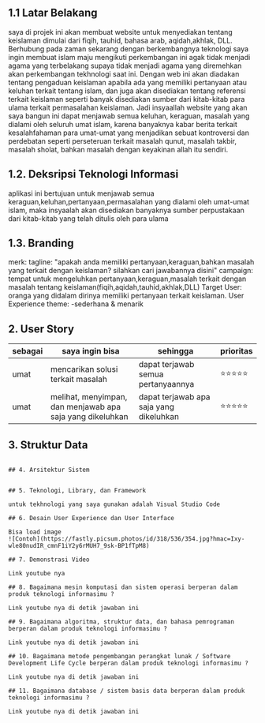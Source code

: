 ## 1.1 Latar Belakang
saya di projek ini akan membuat website untuk menyediakan tentang keislaman dimulai dari fiqih, tauhid, bahasa arab, aqidah,akhlak, DLL. Berhubung pada zaman sekarang dengan berkembangnya teknologi saya ingin membuat islam maju mengikuti perkembangan ini agak tidak menjadi agama yang terbelakang supaya tidak menjadi agama yang diremehkan akan perkembangan tekhnologi saat ini. Dengan web ini akan diadakan tentang pengaduan keislaman apabila ada yang memiliki pertanyaan atau keluhan terkait tentang islam, dan juga akan disediakan tentang referensi terkait keislaman seperti banyak disediakan sumber dari kitab-kitab para ulama terkait permasalahan keislaman. Jadi insyaallah website yang akan saya bangun ini dapat menjawab semua keluhan, keraguan, masalah yang dialami oleh seluruh umat islam, karena banyaknya kabar berita terkait kesalahfahaman para umat-umat yang menjadikan sebuat kontroversi dan perdebatan seperti perseteruan terkait masalah qunut, masalah takbir, masalah sholat, bahkan masalah dengan keyakinan allah itu sendiri.

## 1.2. Deksripsi Teknologi Informasi
aplikasi ini bertujuan untuk menjawab semua keraguan,keluhan,pertanyaan,permasalahan yang dialami oleh umat-umat islam, maka insyaalah akan disediakan banyaknya sumber perpustakaan dari kitab-kitab yang telah ditulis oleh para ulama

## 1.3. Branding
merk: 
tagline: "apakah anda memiliki pertanyaan,keraguan,bahkan masalah yang terkait dengan keislaman? silahkan cari jawabannya disini"
campaign: tempat untuk mengeluhkan pertanyaan,keraguan,masalah terkait dengan masalah tentang keislaman(fiqih,aqidah,tauhid,akhlak,DLL)
Target User: oranga yang didalam dirinya memiliki pertanyaan terkait keislaman.
User Experience theme: 
-sederhana & menarik

## 2. User Story

sebagai | saya ingin bisa | sehingga | prioritas
---|---|---|---
umat | mencarikan solusi terkait masalah | dapat terjawab semua pertanyaannya | ⭐⭐⭐⭐⭐
umat | melihat, menyimpan, dan menjawab apa saja yang dikeluhkan | dapat terjawab apa saja yang dikeluhkan   | ⭐⭐⭐⭐⭐
## 3. Struktur Data


```

## 4. Arsitektur Sistem


## 5. Teknologi, Library, dan Framework

untuk tekhnologi yang saya gunakan adalah Visual Studio Code

## 6. Desain User Experience dan User Interface

Bisa load image 
![Contoh](https://fastly.picsum.photos/id/318/536/354.jpg?hmac=Ixy-wle80nudIR_cmnF1iY2y6rMUH7_9sk-BP1fTpM8)

## 7. Demonstrasi Video

Link youtube nya

## 8. Bagaimana mesin komputasi dan sistem operasi berperan dalam produk teknologi informasimu ?

Link youtube nya di detik jawaban ini

## 9. Bagaimana algoritma, struktur data, dan bahasa pemrograman berperan dalam produk teknologi informasimu ?

Link youtube nya di detik jawaban ini

## 10. Bagaimana metode pengembangan perangkat lunak / Software Development Life Cycle berperan dalam produk teknologi informasimu ?

Link youtube nya di detik jawaban ini

## 11. Bagaimana database / sistem basis data berperan dalam produk teknologi informasimu ?

Link youtube nya di detik jawaban ini
